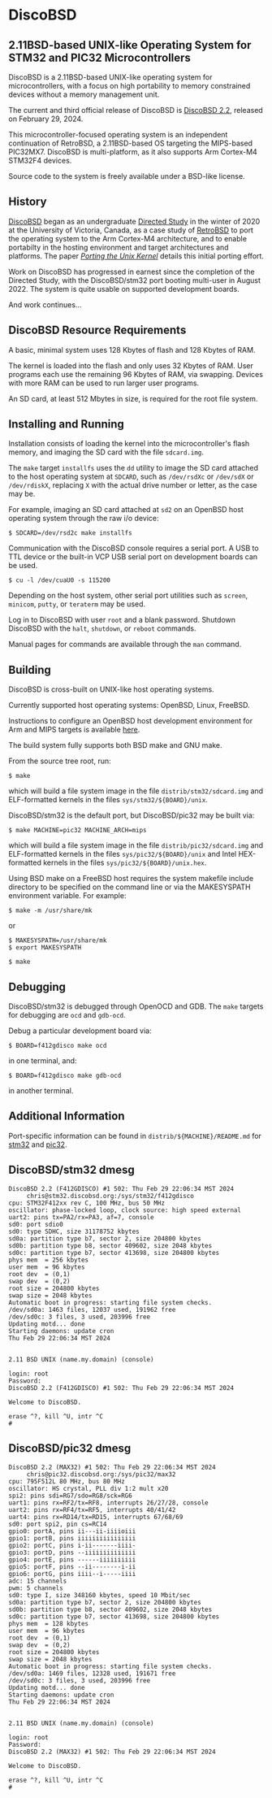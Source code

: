 DiscoBSD
========

2.11BSD-based UNIX-like Operating System for STM32 and PIC32 Microcontrollers
-----------------------------------------------------------------------------

DiscoBSD is a 2.11BSD-based UNIX-like operating system for microcontrollers,
with a focus on high portability to memory constrained devices without a
memory management unit.

The current and third official release of DiscoBSD is [DiscoBSD 2.2][1],
released on February 29, 2024.

This microcontroller-focused operating system is an independent continuation
of RetroBSD, a 2.11BSD-based OS targeting the MIPS-based PIC32MX7.
DiscoBSD is multi-platform, as it also supports Arm Cortex-M4 STM32F4 devices.

Source code to the system is freely available under a BSD-like license.

History
-------

[DiscoBSD][2] began as an undergraduate [Directed Study][3] in the winter of
2020 at the University of Victoria, Canada, as a case study of [RetroBSD][4]
to port the operating system to the Arm Cortex-M4 architecture, and to enable
portabilty in the hosting environment and target architectures and platforms.
The paper [*Porting the Unix Kernel*][5] details this initial porting effort.

Work on DiscoBSD has progressed in earnest since the completion of the
Directed Study, with the DiscoBSD/stm32 port booting multi-user in
August 2022. The system is quite usable on supported development boards.

And work continues...

[1]: https://github.com/chettrick/discobsd/releases/tag/DISCOBSD_2_2
[2]: http://DiscoBSD.org
[3]: https://github.com/chettrick/CSC490
[4]: https://RetroBSD.org
[5]: https://github.com/chettrick/CSC490/raw/master/project_outputs/Porting_the_Unix_Kernel-CSC490-Christopher_Hettrick.pdf

DiscoBSD Resource Requirements
------------------------------

A basic, minimal system uses 128 Kbytes of flash and 128 Kbytes of RAM.

The kernel is loaded into the flash and only uses 32 Kbytes of RAM.
User programs each use the remaining 96 Kbytes of RAM, via swapping.
Devices with more RAM can be used to run larger user programs.

An SD card, at least 512 Mbytes in size, is required for the root file system.

Installing and Running
----------------------

Installation consists of loading the kernel into the microcontroller's flash
memory, and imaging the SD card with the file `sdcard.img`.

The `make` target `installfs` uses the `dd` utility to image the SD card
attached to the host operating system at `SDCARD`, such as `/dev/rsdXc` or
`/dev/sdX` or `/dev/rdiskX`, replacing `X` with the actual drive number or
letter, as the case may be.

For example, imaging an SD card attached at `sd2` on an OpenBSD host
operating system through the raw i/o device:

    $ SDCARD=/dev/rsd2c make installfs

Communication with the DiscoBSD console requires a serial port. A USB to TTL
device or the built-in VCP USB serial port on development boards can be used.

    $ cu -l /dev/cuaU0 -s 115200

Depending on the host system, other serial port utilities such as `screen`,
`minicom`, `putty`, or `teraterm` may be used.

Log in to DiscoBSD with user `root` and a blank password.
Shutdown DiscoBSD with the `halt`, `shutdown`, or `reboot` commands.

Manual pages for commands are available through the `man` command.

Building
--------

DiscoBSD is cross-built on UNIX-like host operating systems.

Currently supported host operating systems: OpenBSD, Linux, FreeBSD.

Instructions to configure an OpenBSD host development environment for
Arm and MIPS targets is available [here][6].

The build system fully supports both BSD make and GNU make.

From the source tree root, run:

    $ make

which will build a file system image in the file `distrib/stm32/sdcard.img`
and ELF-formatted kernels in the files `sys/stm32/${BOARD}/unix`.

DiscoBSD/stm32 is the default port, but DiscoBSD/pic32 may be built via:

    $ make MACHINE=pic32 MACHINE_ARCH=mips

which will build a file system image in the file `distrib/pic32/sdcard.img`
and ELF-formatted kernels in the files `sys/pic32/${BOARD}/unix` and
Intel HEX-formatted kernels in the files `sys/pic32/${BOARD}/unix.hex`.

Using BSD make on a FreeBSD host requires the system makefile include
directory to be specified on the command line or via the MAKESYSPATH
environment variable. For example:

    $ make -m /usr/share/mk

or

    $ MAKESYSPATH=/usr/share/mk
    $ export MAKESYSPATH

    $ make

[6]: tools/openbsd/README.md

Debugging
---------

DiscoBSD/stm32 is debugged through OpenOCD and GDB. The `make` targets for
debugging are `ocd` and `gdb-ocd`.

Debug a particular development board via:

    $ BOARD=f412gdisco make ocd

in one terminal, and:

    $ BOARD=f412gdisco make gdb-ocd

in another terminal.

Additional Information
----------------------

Port-specific information can be found in `distrib/${MACHINE}/README.md`
for [stm32][7] and [pic32][8].

[7]: distrib/stm32/README.md
[8]: distrib/pic32/README.md

DiscoBSD/stm32 dmesg
--------------------

```
DiscoBSD 2.2 (F412GDISCO) #1 502: Thu Feb 29 22:06:34 MST 2024
     chris@stm32.discobsd.org:/sys/stm32/f412gdisco
cpu: STM32F412xx rev C, 100 MHz, bus 50 MHz
oscillator: phase-locked loop, clock source: high speed external
uart2: pins tx=PA2/rx=PA3, af=7, console
sd0: port sdio0
sd0: type SDHC, size 31178752 kbytes
sd0a: partition type b7, sector 2, size 204800 kbytes
sd0b: partition type b8, sector 409602, size 2048 kbytes
sd0c: partition type b7, sector 413698, size 204800 kbytes
phys mem  = 256 kbytes
user mem  = 96 kbytes
root dev  = (0,1)
swap dev  = (0,2)
root size = 204800 kbytes
swap size = 2048 kbytes
Automatic boot in progress: starting file system checks.
/dev/sd0a: 1463 files, 12037 used, 191962 free
/dev/sd0c: 3 files, 3 used, 203996 free
Updating motd... done
Starting daemons: update cron 
Thu Feb 29 22:06:34 MST 2024


2.11 BSD UNIX (name.my.domain) (console)

login: root
Password:
DiscoBSD 2.2 (F412GDISCO) #1 502: Thu Feb 29 22:06:34 MST 2024

Welcome to DiscoBSD.

erase ^?, kill ^U, intr ^C
# 
```

DiscoBSD/pic32 dmesg
--------------------

```
DiscoBSD 2.2 (MAX32) #1 502: Thu Feb 29 22:06:34 MST 2024
     chris@pic32.discobsd.org:/sys/pic32/max32
cpu: 795F512L 80 MHz, bus 80 MHz
oscillator: HS crystal, PLL div 1:2 mult x20
spi2: pins sdi=RG7/sdo=RG8/sck=RG6
uart1: pins rx=RF2/tx=RF8, interrupts 26/27/28, console
uart2: pins rx=RF4/tx=RF5, interrupts 40/41/42
uart4: pins rx=RD14/tx=RD15, interrupts 67/68/69
sd0: port spi2, pin cs=RC14
gpio0: portA, pins ii---ii-iiiioiii
gpio1: portB, pins iiiiiiiiiiiiiiii
gpio2: portC, pins i-ii-------iiii-
gpio3: portD, pins --iiiiiiiiiiiiii
gpio4: portE, pins ------iiiiiiiiii
gpio5: portF, pins --ii--------i-ii
gpio6: portG, pins iiii--i-----iiii
adc: 15 channels
pwm: 5 channels
sd0: type I, size 348160 kbytes, speed 10 Mbit/sec
sd0a: partition type b7, sector 2, size 204800 kbytes
sd0b: partition type b8, sector 409602, size 2048 kbytes
sd0c: partition type b7, sector 413698, size 204800 kbytes
phys mem  = 128 kbytes
user mem  = 96 kbytes
root dev  = (0,1)
swap dev  = (0,2)
root size = 204800 kbytes
swap size = 2048 kbytes
Automatic boot in progress: starting file system checks.
/dev/sd0a: 1469 files, 12328 used, 191671 free
/dev/sd0c: 3 files, 3 used, 203996 free
Updating motd... done
Starting daemons: update cron 
Thu Feb 29 22:06:34 MST 2024


2.11 BSD UNIX (name.my.domain) (console)

login: root
Password:
DiscoBSD 2.2 (MAX32) #1 502: Thu Feb 29 22:06:34 MST 2024

Welcome to DiscoBSD.

erase ^?, kill ^U, intr ^C
# 
```
